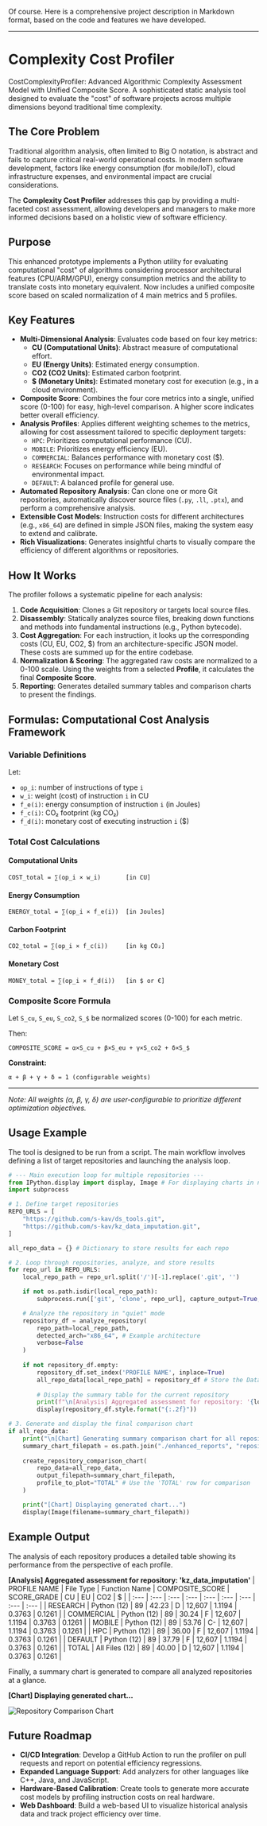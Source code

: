 Of course. Here is a comprehensive project description in Markdown format, based on the code and features we have developed.

---

# Complexity Cost Profiler

CostComplexityProfiler: Advanced Algorithmic Complexity Assessment Model with Unified Composite Score.
A sophisticated static analysis tool designed to evaluate the "cost" of software projects across multiple dimensions beyond traditional time complexity.

## The Core Problem

Traditional algorithm analysis, often limited to Big O notation, is abstract and fails to capture critical real-world operational costs. In modern software development, factors like energy consumption (for mobile/IoT), cloud infrastructure expenses, and environmental impact are crucial considerations.

The **Complexity Cost Profiler** addresses this gap by providing a multi-faceted cost assessment, allowing developers and managers to make more informed decisions based on a holistic view of software efficiency.

## Purpose 

This enhanced prototype implements a Python utility for evaluating computational "cost" of algorithms considering processor architectural features (CPU/ARM/GPU), energy consumption metrics and the ability to translate costs into monetary equivalent. Now includes a unified composite score based on scaled normalization of 4 main metrics and 5 profiles.

## Key Features

-   **Multi-Dimensional Analysis**: Evaluates code based on four key metrics:
    -   **CU (Computational Units)**: Abstract measure of computational effort.
    -   **EU (Energy Units)**: Estimated energy consumption.
    -   **CO2 (CO2 Units)**: Estimated carbon footprint.
    -   **$ (Monetary Units)**: Estimated monetary cost for execution (e.g., in a cloud environment).
-   **Composite Score**: Combines the four core metrics into a single, unified score (0-100) for easy, high-level comparison. A higher score indicates better overall efficiency.
-   **Analysis Profiles**: Applies different weighting schemes to the metrics, allowing for cost assessment tailored to specific deployment targets:
    -   `HPC`: Prioritizes computational performance (CU).
    -   `MOBILE`: Prioritizes energy efficiency (EU).
    -   `COMMERCIAL`: Balances performance with monetary cost ($).
    -   `RESEARCH`: Focuses on performance while being mindful of environmental impact.
    -   `DEFAULT`: A balanced profile for general use.
-   **Automated Repository Analysis**: Can clone one or more Git repositories, automatically discover source files (`.py`, `.ll`, `.ptx`), and perform a comprehensive analysis.
-   **Extensible Cost Models**: Instruction costs for different architectures (e.g., `x86_64`) are defined in simple JSON files, making the system easy to extend and calibrate.
-   **Rich Visualizations**: Generates insightful charts to visually compare the efficiency of different algorithms or repositories.

## How It Works

The profiler follows a systematic pipeline for each analysis:

1.  **Code Acquisition**: Clones a Git repository or targets local source files.
2.  **Disassembly**: Statically analyzes source files, breaking down functions and methods into fundamental instructions (e.g., Python bytecode).
3.  **Cost Aggregation**: For each instruction, it looks up the corresponding costs (CU, EU, CO2, $) from an architecture-specific JSON model. These costs are summed up for the entire codebase.
4.  **Normalization & Scoring**: The aggregated raw costs are normalized to a 0-100 scale. Using the weights from a selected **Profile**, it calculates the final **Composite Score**.
5.  **Reporting**: Generates detailed summary tables and comparison charts to present the findings.

## Formulas: Computational Cost Analysis Framework

### Variable Definitions

Let:
- `op_i`: number of instructions of type `i`
- `w_i`: weight (cost) of instruction `i` in CU
- `f_e(i)`: energy consumption of instruction `i` (in Joules)
- `f_c(i)`: CO₂ footprint (kg CO₂)
- `f_d(i)`: monetary cost of executing instruction `i` ($)

### Total Cost Calculations

#### Computational Units
```
COST_total = ∑(op_i × w_i)       [in CU]
```

#### Energy Consumption
```
ENERGY_total = ∑(op_i × f_e(i))  [in Joules]
```

#### Carbon Footprint
```
CO2_total = ∑(op_i × f_c(i))     [in kg CO₂]
```

#### Monetary Cost
```
MONEY_total = ∑(op_i × f_d(i))   [in $ or €]
```

### Composite Score Formula

Let `S_cu`, `S_eu`, `S_co2`, `S_$` be normalized scores (0-100) for each metric.


Then:
```
COMPOSITE_SCORE = α×S_cu + β×S_eu + γ×S_co2 + δ×S_$
```

**Constraint:**
```
α + β + γ + δ = 1 (configurable weights)
```

---

*Note: All weights (α, β, γ, δ) are user-configurable to prioritize different optimization objectives.*

## Usage Example

The tool is designed to be run from a script. The main workflow involves defining a list of target repositories and launching the analysis loop.

```python
# --- Main execution loop for multiple repositories ---
from IPython.display import display, Image # For displaying charts in notebooks
import subprocess

# 1. Define target repositories
REPO_URLS = [
    "https://github.com/s-kav/ds_tools.git",
    "https://github.com/s-kav/kz_data_imputation.git",
]

all_repo_data = {} # Dictionary to store results for each repo

# 2. Loop through repositories, analyze, and store results
for repo_url in REPO_URLS:
    local_repo_path = repo_url.split('/')[-1].replace('.git', '')

    if not os.path.isdir(local_repo_path):
        subprocess.run(['git', 'clone', repo_url], capture_output=True, text=True)

    # Analyze the repository in "quiet" mode
    repository_df = analyze_repository(
        repo_path=local_repo_path,
        detected_arch="x86_64", # Example architecture
        verbose=False 
    )
    
    if not repository_df.empty:
        repository_df.set_index('PROFILE NAME', inplace=True)
        all_repo_data[local_repo_path] = repository_df # Store the DataFrame
        
        # Display the summary table for the current repository
        print(f"\n[Analysis] Aggregated assessment for repository: '{local_repo_path}'")
        display(repository_df.style.format("{:.2f}"))

# 3. Generate and display the final comparison chart
if all_repo_data:
    print("\n[Chart] Generating summary comparison chart for all repositories...")
    summary_chart_filepath = os.path.join("./enhanced_reports", "repository_comparison_summary.png")
    
    create_repository_comparison_chart(
        repo_data=all_repo_data,
        output_filepath=summary_chart_filepath,
        profile_to_plot="TOTAL" # Use the 'TOTAL' row for comparison
    )

    print("[Chart] Displaying generated chart...")
    display(Image(filename=summary_chart_filepath))
```

## Example Output

The analysis of each repository produces a detailed table showing its performance from the perspective of each profile.

**[Analysis] Aggregated assessment for repository: 'kz_data_imputation'**
| PROFILE NAME | File Type | Function Name | COMPOSITE_SCORE | SCORE_GRADE | CU | EU | CO2 | $ |
| :--- | :--- | :--- | :--- | :--- | :--- | :--- | :--- | :--- |
| RESEARCH | Python (12) | 89 | 42.23 | D | 12,607 | 1.1194 | 0.3763 | 0.1261 |
| COMMERCIAL | Python (12) | 89 | 30.24 | F | 12,607 | 1.1194 | 0.3763 | 0.1261 |
| MOBILE | Python (12) | 89 | 53.76 | C- | 12,607 | 1.1194 | 0.3763 | 0.1261 |
| HPC | Python (12) | 89 | 36.00 | F | 12,607 | 1.1194 | 0.3763 | 0.1261 |
| DEFAULT | Python (12) | 89 | 37.79 | F | 12,607 | 1.1194 | 0.3763 | 0.1261 |
| TOTAL | All Files (12) | 89 | 40.00 | D | 12,607 | 1.1194 | 0.3763 | 0.1261 |

Finally, a summary chart is generated to compare all analyzed repositories at a glance.

**[Chart] Displaying generated chart...**

![Repository Comparison Chart](./enhanced_reports/repository_comparison_summary.png)

## Future Roadmap

-   **CI/CD Integration**: Develop a GitHub Action to run the profiler on pull requests and report on potential efficiency regressions.
-   **Expanded Language Support**: Add analyzers for other languages like C++, Java, and JavaScript.
-   **Hardware-Based Calibration**: Create tools to generate more accurate cost models by profiling instruction costs on real hardware.
-   **Web Dashboard**: Build a web-based UI to visualize historical analysis data and track project efficiency over time.